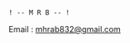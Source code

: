                                                                                    ! -- M R B -- !

Email   :   mhrab832@gmail.com
